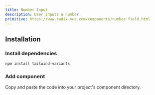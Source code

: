 ```yaml
---
title: Number Input
description: User inputs a number.
primitive: https://www.radix-vue.com/components/number-field.html
---
```


<ComponentPreview name="NumberInput" />

## Installation

<Steps>

### Install dependencies

```bash
npm install tailwind-variants
```

### Add component

Copy and paste the code into your project's component directory.

<ComponentCode name="NumberInput" type="ui" />

</Steps>
